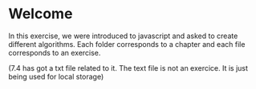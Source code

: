 # Welcome

In this exercise, we were introduced to javascript and asked to create different algorithms.
Each folder corresponds to a chapter and each file corresponds to an exercise.

(7.4 has got a txt file related to it. The text file is not an exercice. It is just being used for local storage)
